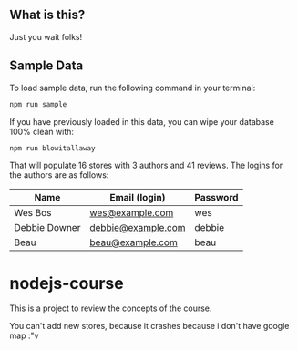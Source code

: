 ## What is this?

Just you wait folks!

## Sample Data

To load sample data, run the following command in your terminal:

```bash
npm run sample
```

If you have previously loaded in this data, you can wipe your database 100% clean with:

```bash
npm run blowitallaway
```

That will populate 16 stores with 3 authors and 41 reviews. The logins for the authors are as follows:

| Name          | Email (login)      | Password |
| ------------- | ------------------ | -------- |
| Wes Bos       | wes@example.com    | wes      |
| Debbie Downer | debbie@example.com | debbie   |
| Beau          | beau@example.com   | beau     |

# nodejs-course

This is a project to review the concepts of the course.

You can't add new stores, because it crashes because i don't have google map :"v
